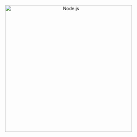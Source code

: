<p align="center">
    <img
      alt="Node.js"
      src="https://i.imgur.com/Xvhci5s.png"
      width="400"
    />
</p>




[DigitaHouse website]: https://digitalhouse.com/
